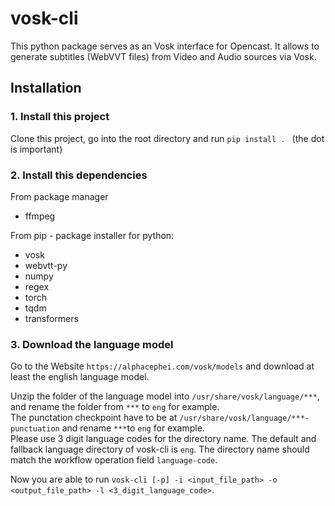 # vosk-cli

This python package serves as an Vosk interface for Opencast. It allows to generate subtitles (WebVVT files) from Video and Audio sources via Vosk.

## Installation

### 1. Install this project

Clone this project, go into the root directory and run `pip install . ` (the dot is important)

### 2. Install this dependencies
From package manager

- ffmpeg 

From pip - package installer for python:
- vosk 
- webvtt-py
- numpy
- regex
- torch
- tqdm
- transformers

### 3. Download the language model

Go to the Website `https://alphacephei.com/vosk/models` and download at least the english language model.

Unzip the folder of the language model into `/usr/share/vosk/language/***`, and rename the folder from `***` to `eng` for example. \
The punctation checkpoint have to be at `/usr/share/vosk/language/***-punctuation` and rename `***`to `eng` for example. \
Please use 3 digit language codes for the directory name. The default and fallback language directory of vosk-cli is `eng`.
The directory name should match the workflow operation field `language-code`.

Now you are able to run `vosk-cli [-p] -i <input_file_path> -o <output_file_path> -l <3_digit_language_code>`.
